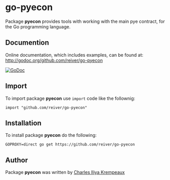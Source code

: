 # go-pyecon

Package **pyecon** provides tools with working with the main pye contract, for the Go programming language.

## Documention

Online documentation, which includes examples, can be found at: http://godoc.org/github.com/reiver/go-pyecon

[![GoDoc](https://godoc.org/github.com/reiver/go-pyecon?status.svg)](https://godoc.org/github.com/reiver/go-pyecon)

## Import

To import package **pyecon** use `import` code like the follownig:
```
import "github.com/reiver/go-pyecon"
```

## Installation

To install package **pyecon** do the following:
```
GOPROXY=direct go get https://github.com/reiver/go-pyecon
```

## Author

Package **pyecon** was written by [Charles Iliya Krempeaux](http://reiver.link)
